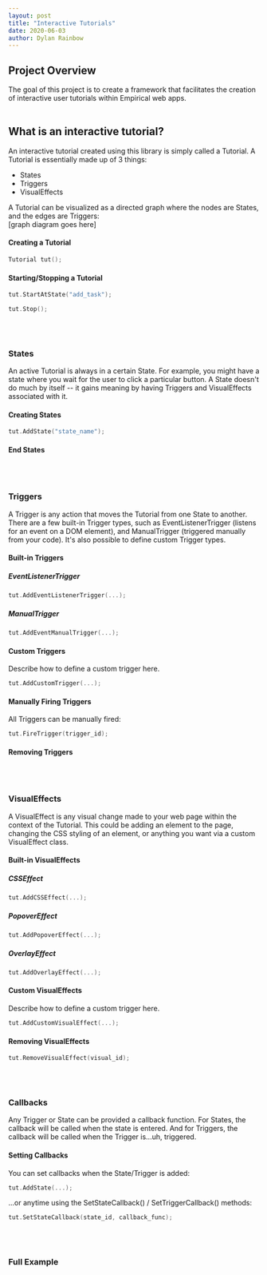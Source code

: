 ```yaml
---
layout: post
title: "Interactive Tutorials"
date: 2020-06-03
author: Dylan Rainbow
---
```


## Project Overview

The goal of this project is to create a framework that facilitates the creation of interactive user tutorials within Empirical web apps. 
<br>
<br>

## What is an interactive tutorial?

An interactive tutorial created using this library is simply called a Tutorial. A Tutorial is essentially made up of 3 things:
* States
* Triggers
* VisualEffects

A Tutorial can be visualized as a directed graph where the nodes are States, and the edges are Triggers:
<br>
[graph diagram goes here]

#### Creating a Tutorial
```C++
Tutorial tut();
```

#### Starting/Stopping a Tutorial
```C++
tut.StartAtState("add_task");
```

```C++
tut.Stop();
```
<br>
<br>

### States

An active Tutorial is always in a certain State. For example, you might have a state where you wait for the user to click a particular button. A State doesn't do much by itself -- it gains meaning by having Triggers and VisualEffects associated with it.

#### Creating States
```C++
tut.AddState("state_name");
```
#### End States

<br>
<br>

### Triggers

A Trigger is any action that moves the Tutorial from one State to another. There are a few built-in Trigger types, such as EventListenerTrigger (listens for an event on a DOM element), and ManualTrigger (triggered manually from your code). It's also possible to define custom Trigger types.

#### Built-in Triggers

##### EventListenerTrigger
```C++
tut.AddEventListenerTrigger(...);
```

##### ManualTrigger
```C++
tut.AddEventManualTrigger(...);
```

#### Custom Triggers

Describe how to define a custom trigger here.

```C++
tut.AddCustomTrigger(...);
```

#### Manually Firing Triggers
All Triggers can be manually fired:
```C++
tut.FireTrigger(trigger_id);
```

#### Removing Triggers

<br>
<br>

### VisualEffects

A VisualEffect is any visual change made to your web page within the context of the Tutorial. This could be adding an element to the page, changing the CSS styling of an element, or anything you want via a custom VisualEffect class.

#### Built-in VisualEffects

##### CSSEffect
```C++
tut.AddCSSEffect(...);
```

##### PopoverEffect
```C++
tut.AddPopoverEffect(...);
```

##### OverlayEffect
```C++
tut.AddOverlayEffect(...);
```

#### Custom VisualEffects

Describe how to define a custom trigger here.

```C++
tut.AddCustomVisualEffect(...);
```

#### Removing VisualEffects

```C++
tut.RemoveVisualEffect(visual_id);
```
<br>
<br>

### Callbacks
Any Trigger or State can be provided a callback function. For States, the callback will be called when the state is entered. And for Triggers, the callback will be called when the Trigger is...uh, triggered.

#### Setting Callbacks
You can set callbacks when the State/Trigger is added:

```C++
tut.AddState(...);
```

 ...or anytime using the SetStateCallback() / SetTriggerCallback() methods:
```C++
tut.SetStateCallback(state_id, callback_func);
```
<br>
<br>

### Full Example
